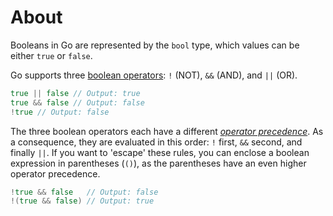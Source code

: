 # About

Booleans in Go are represented by the `bool` type, which values can be either `true` or `false`.

Go supports three [boolean operators][logical operators]: `!` (NOT), `&&` (AND), and `||` (OR).

```go
true || false // Output: true
true && false // Output: false
!true // Output: false
```

The three boolean operators each have a different [_operator precedence_][operators]. As a consequence, they are evaluated in this order: `!` first, `&&` second, and finally `||`. If you want to 'escape' these rules, you can enclose a boolean expression in parentheses (`()`), as the parentheses have an even higher operator precedence.

```go
!true && false   // Output: false
!(true && false) // Output: true
```

[operators]: https://golang.org/ref/spec#Operators
[logical operators]: https://golang.org/ref/spec#Logical_operators
